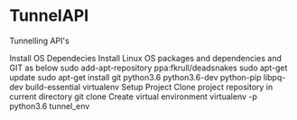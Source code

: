 # TunnelAPI
Tunnelling API's

Install OS Dependecies
Install Linux OS packages and dependencies and GIT as below
sudo add-apt-repository ppa:fkrull/deadsnakes
sudo apt-get update
sudo apt-get install git python3.6 python3.6-dev python-pip libpq-dev build-essential virtualenv
Setup Project
Clone project repository in current directory
git clone 
Create virtual environment
virtualenv -p python3.6 tunnel_env
